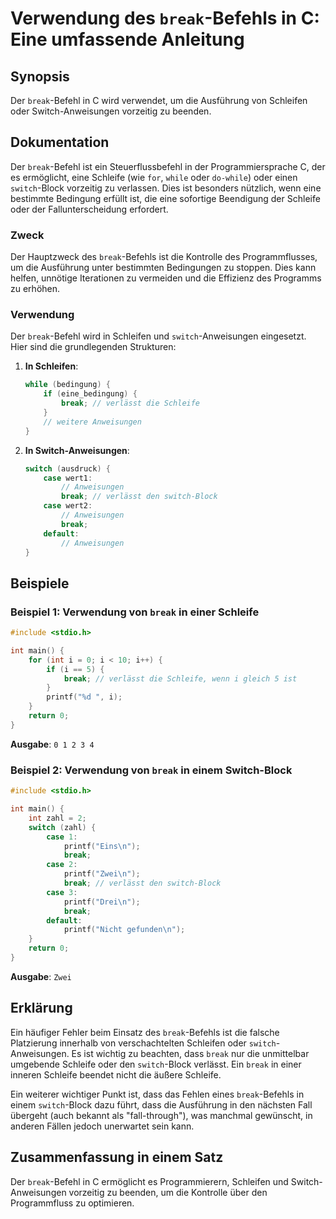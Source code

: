 <!--
Meta Description: # Verwendung des `break`-Befehls in C: Eine umfassende Anleitung ## Synopsis Der `break`-Befehl in C wird verwendet, um die Ausführung von Schleifen o...
Meta Keywords: break, die, switch, der, anweisungen
-->

# Verwendung des `break`-Befehls in C: Eine umfassende Anleitung

## Synopsis
Der `break`-Befehl in C wird verwendet, um die Ausführung von Schleifen oder Switch-Anweisungen vorzeitig zu beenden.

## Dokumentation
Der `break`-Befehl ist ein Steuerflussbefehl in der Programmiersprache C, der es ermöglicht, eine Schleife (wie `for`, `while` oder `do-while`) oder einen `switch`-Block vorzeitig zu verlassen. Dies ist besonders nützlich, wenn eine bestimmte Bedingung erfüllt ist, die eine sofortige Beendigung der Schleife oder der Fallunterscheidung erfordert.

### Zweck
Der Hauptzweck des `break`-Befehls ist die Kontrolle des Programmflusses, um die Ausführung unter bestimmten Bedingungen zu stoppen. Dies kann helfen, unnötige Iterationen zu vermeiden und die Effizienz des Programms zu erhöhen.

### Verwendung
Der `break`-Befehl wird in Schleifen und `switch`-Anweisungen eingesetzt. Hier sind die grundlegenden Strukturen:

1. **In Schleifen**:
   ```c
   while (bedingung) {
       if (eine_bedingung) {
           break; // verlässt die Schleife
       }
       // weitere Anweisungen
   }
   ```

2. **In Switch-Anweisungen**:
   ```c
   switch (ausdruck) {
       case wert1:
           // Anweisungen
           break; // verlässt den switch-Block
       case wert2:
           // Anweisungen
           break;
       default:
           // Anweisungen
   }
   ```

## Beispiele
### Beispiel 1: Verwendung von `break` in einer Schleife
```c
#include <stdio.h>

int main() {
    for (int i = 0; i < 10; i++) {
        if (i == 5) {
            break; // verlässt die Schleife, wenn i gleich 5 ist
        }
        printf("%d ", i);
    }
    return 0;
}
```
**Ausgabe**: `0 1 2 3 4 `

### Beispiel 2: Verwendung von `break` in einem Switch-Block
```c
#include <stdio.h>

int main() {
    int zahl = 2;
    switch (zahl) {
        case 1:
            printf("Eins\n");
            break;
        case 2:
            printf("Zwei\n");
            break; // verlässt den switch-Block
        case 3:
            printf("Drei\n");
            break;
        default:
            printf("Nicht gefunden\n");
    }
    return 0;
}
```
**Ausgabe**: `Zwei`

## Erklärung
Ein häufiger Fehler beim Einsatz des `break`-Befehls ist die falsche Platzierung innerhalb von verschachtelten Schleifen oder `switch`-Anweisungen. Es ist wichtig zu beachten, dass `break` nur die unmittelbar umgebende Schleife oder den `switch`-Block verlässt. Ein `break` in einer inneren Schleife beendet nicht die äußere Schleife.

Ein weiterer wichtiger Punkt ist, dass das Fehlen eines `break`-Befehls in einem `switch`-Block dazu führt, dass die Ausführung in den nächsten Fall übergeht (auch bekannt als "fall-through"), was manchmal gewünscht, in anderen Fällen jedoch unerwartet sein kann.

## Zusammenfassung in einem Satz
Der `break`-Befehl in C ermöglicht es Programmierern, Schleifen und Switch-Anweisungen vorzeitig zu beenden, um die Kontrolle über den Programmfluss zu optimieren.